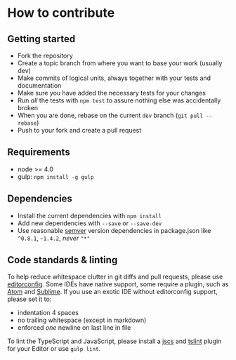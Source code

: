 # How to contribute

## Getting started

- Fork the repository
- Create a topic branch from where you want to base your work (usually dev)
- Make commits of logical units, always together with your tests and documentation
- Make sure you have added the necessary tests for your changes
- Run *all* the tests with `npm test` to assure nothing else was accidentally broken
- When you are done, rebase on the current `dev` branch (`git pull --rebase`)
- Push to your fork and create a pull request

## Requirements

- node >= 4.0
- gulp: `npm install -g gulp`

## Dependencies

- Install the current dependencies with `npm install`
- Add new dependencies with `--save` or `--save-dev`
- Use reasonable [semver](http://semver.org/) version dependencies
  in package.json like `^0.8.1`, `~1.4.2`, *never* `"*"`

## Code standards & linting

To help reduce whitespace clutter in git diffs and pull requests, please use [editorconfig](http://editorconfig.org/#download). Some IDEs have native support,
some require a plugin, such as [Atom](https://github.com/sindresorhus/atom-editorconfig#readme)
and [Sublime](https://github.com/sindresorhus/editorconfig-sublime#readme).
If you use an exotic IDE without editorconfig support, please set it to:
- indentation 4 spaces
- no trailing whitespace (except in markdown)
- enforced *one* newline on last line in file

To lint the TypeScript and JavaScript, please install a [jscs](http://jscs.info/) and
[tslint](https://github.com/palantir/tslint) plugin for your Editor or use `gulp lint`.
